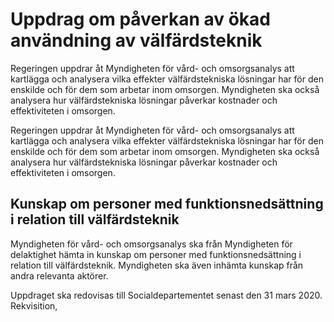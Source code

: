 # Uppdrag om påverkan av ökad användning av välfärdsteknik

Regeringen uppdrar åt Myndigheten för vård- och omsorgsanalys att kartlägga och analysera vilka effekter välfärdstekniska lösningar har för den enskilde och för dem som arbetar inom omsorgen. Myndigheten ska också analysera hur välfärdstekniska lösningar påverkar kostnader och effektiviteten i omsorgen.

Regeringen uppdrar åt Myndigheten för vård- och omsorgsanalys att kartlägga och analysera vilka effekter välfärdstekniska lösningar har för den enskilde och för dem som arbetar inom omsorgen. Myndigheten ska också analysera hur välfärdstekniska lösningar påverkar kostnader och effektiviteten i omsorgen.

## Kunskap om personer med funktionsnedsättning i relation till välfärdsteknik

Myndigheten för vård- och omsorgsanalys ska från Myndigheten för delaktighet hämta in kunskap om personer med funktionsnedsättning i relation till välfärdsteknik. Myndigheten ska även inhämta kunskap från andra relevanta aktörer.

Uppdraget ska redovisas till Socialdepartementet senast den 31 mars 2020. Rekvisition,
